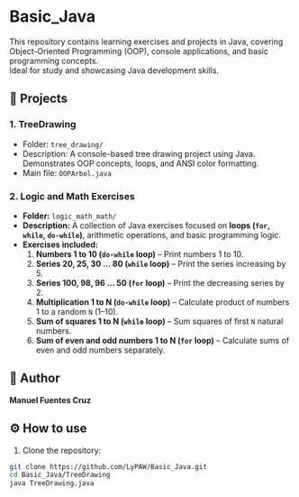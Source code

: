 # Basic_Java

This repository contains learning exercises and projects in Java, covering Object-Oriented Programming (OOP), console applications, and basic programming concepts.  
Ideal for study and showcasing Java development skills.

## 📂 Projects

### 1. TreeDrawing
- Folder: `tree_drawing/`
- Description: A console-based tree drawing project using Java.  
  Demonstrates OOP concepts, loops, and ANSI color formatting.  
- Main file: `OOPArbol.java`

### 2. Logic and Math Exercises
- **Folder:** `logic_math_math/`  
- **Description:** A collection of Java exercises focused on **loops (`for`, `while`, `do-while`)**, arithmetic operations, and basic programming logic.  
- **Exercises included:**
  1. **Numbers 1 to 10 (`do-while` loop)** – Print numbers 1 to 10.  
  2. **Series 20, 25, 30 … 80 (`while` loop)** – Print the series increasing by 5.  
  3. **Series 100, 98, 96 … 50 (`for` loop)** – Print the decreasing series by 2.  
  4. **Multiplication 1 to N (`do-while` loop)** – Calculate product of numbers 1 to a random `N` (1–10).  
  5. **Sum of squares 1 to N (`while` loop)** – Sum squares of first `N` natural numbers.  
  6. **Sum of even and odd numbers 1 to N (`for` loop)** – Calculate sums of even and odd numbers separately.  

## 🧠 Author
**Manuel Fuentes Cruz**  

## ⚙️ How to use
1. Clone the repository:
```bash
git clone https://github.com/LyPAW/Basic_Java.git
cd Basic_Java/TreeDrawing
java TreeDrawing.java


